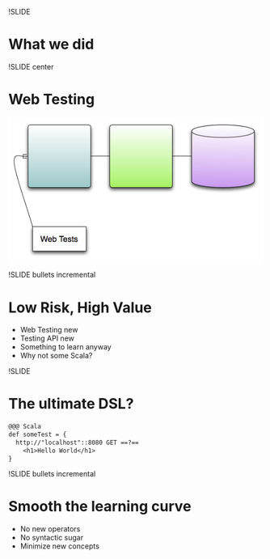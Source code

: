 !SLIDE
# What we did

!SLIDE center
# Web Testing
![Web Testing](web_testing.png)
 
!SLIDE bullets incremental
# Low Risk, High Value
* Web Testing new
* Testing API new
* Something to learn anyway
* Why not some Scala?

!SLIDE
# The ultimate DSL?
    @@@ Scala
    def someTest = {
      http://"localhost"::8080 GET ==?== 
        <h1>Hello World</h1>
    }

!SLIDE bullets incremental
# Smooth the learning curve
* No new operators
* No syntactic sugar
* Minimize new concepts

